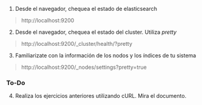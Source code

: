 1. Desde el navegador, chequea el estado de elasticsearch
> http://localhost:9200
  
2. Desde el navegador, chequea el estado del cluster. Utiliza *pretty*
> http://localhost:9200/_cluster/health/?pretty

3. Familiarizate con la información de los nodos y los índices de tu sistema
> http://localhost:9200/_nodes/settings?pretty=true

### To-Do
4. Realiza los ejercicios anteriores utilizando cURL. Mira el documento.

